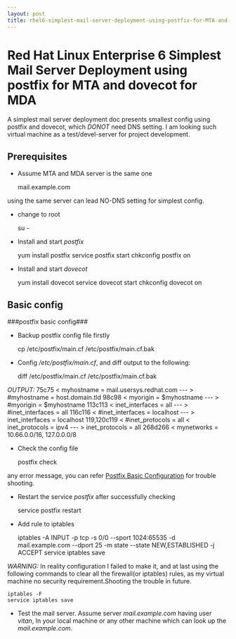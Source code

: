 ```yaml
---
layout: post
title: rhel6-simplest-mail-server-deployment-using-postfix-for-MTA-and-dovecot-for-MDA
---
```


Red Hat Linux Enterprise 6 Simplest Mail Server Deployment using postfix for MTA and dovecot for MDA
====================================================================================================

A simplest mail server deployment doc presents smallest config using postfix and dovecot, which *DONOT* need DNS setting.
I am looking such virtual machine as a test/devel-server for project development.

Prerequisites
-------------

* Assume MTA and MDA server is the same one

	mail.example.com

using the same server can lead NO-DNS setting for simplest config.

* change to root

	su -

* Install and start *postfix*

	yum install postfix
	service postfix start
	chkconfig postfix on

* Install and start *dovecot*

	yum install dovecot
	service dovecot start
	chkconfig dovecot on

Basic config
------------

###postfix basic config###

* Backup postfix config file firstly

	cp /etc/postfix/main.cf /etc/postfix/main.cf.bak

* Config */etc/postfix/main.cf*, and diff output to the following:

	diff /etc/postfix/main.cf /etc/postfix/main.cf.bak

*OUTPUT:*
	75c75
	< myhostname = mail.usersys.redhat.com
	---
	> #myhostname = host.domain.tld
	98c98
	< myorigin = $myhostname
	---
	> #myorigin = $myhostname
	113c113
	< inet_interfaces = all
	---
	> #inet_interfaces = all
	116c116
	< #inet_interfaces = localhost
	---
	> inet_interfaces = localhost
	119,120c119
	< #inet_protocols = all
	< inet_protocols = ipv4
	---
	> inet_protocols = all
	268d266
	< mynetworks = 10.66.0.0/16, 127.0.0.0/8

* Check the config file

	postfix check

any error message, you can refer [Postfix Basic Configuration](http://www.postfix.org/BASIC_CONFIGURATION_README.html) for trouble shooting.

* Restart the service *postfix* after successfully checking

	service postfix restart

* Add rule to iptables

	iptables -A INPUT -p tcp -s 0/0 --sport 1024:65535 -d mail.example.com --dport 25 -m state --state NEW,ESTABLISHED -j ACCEPT
	service iptables save

*WARNING:* In reality configuration I failed to make it, and at last using the following commands to clear all the firewall(or iptables) rules, as my virtual machine no security requirement.Shooting the trouble in future.

	iptables -F
	service iptables save

* Test the mail server.
Assume server *mail.example.com* having user *vitan*,
 In your local machine or any other machine which can look up the <em>mail.example.com</em>.</li>


